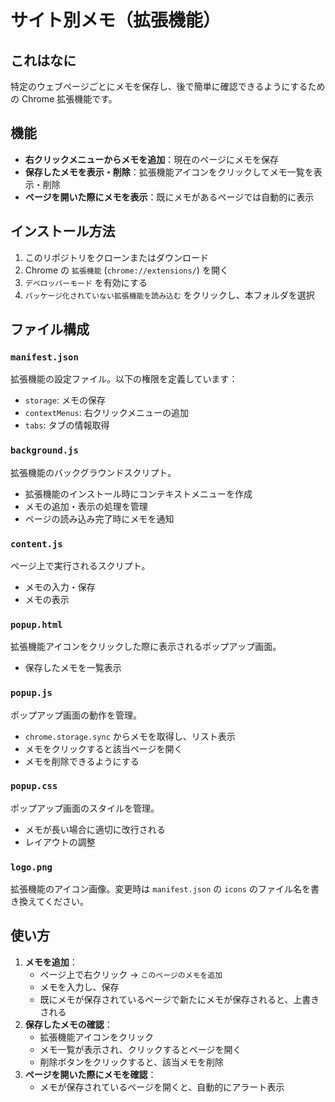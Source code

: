 # サイト別メモ（拡張機能）

## これはなに

特定のウェブページごとにメモを保存し、後で簡単に確認できるようにするための Chrome 拡張機能です。

## 機能

- **右クリックメニューからメモを追加**：現在のページにメモを保存
- **保存したメモを表示・削除**：拡張機能アイコンをクリックしてメモ一覧を表示・削除
- **ページを開いた際にメモを表示**：既にメモがあるページでは自動的に表示

## インストール方法

1. このリポジトリをクローンまたはダウンロード
2. Chrome の `拡張機能` (`chrome://extensions/`) を開く
3. `デベロッパーモード` を有効にする
4. `パッケージ化されていない拡張機能を読み込む` をクリックし、本フォルダを選択

## ファイル構成

### `manifest.json`

拡張機能の設定ファイル。以下の権限を定義しています：

- `storage`: メモの保存
- `contextMenus`: 右クリックメニューの追加
- `tabs`: タブの情報取得

### `background.js`

拡張機能のバックグラウンドスクリプト。

- 拡張機能のインストール時にコンテキストメニューを作成
- メモの追加・表示の処理を管理
- ページの読み込み完了時にメモを通知

### `content.js`

ページ上で実行されるスクリプト。

- メモの入力・保存
- メモの表示

### `popup.html`

拡張機能アイコンをクリックした際に表示されるポップアップ画面。

- 保存したメモを一覧表示

### `popup.js`

ポップアップ画面の動作を管理。

- `chrome.storage.sync` からメモを取得し、リスト表示
- メモをクリックすると該当ページを開く
- メモを削除できるようにする

### `popup.css`

ポップアップ画面のスタイルを管理。

- メモが長い場合に適切に改行される
- レイアウトの調整

### `logo.png`

拡張機能のアイコン画像。変更時は `manifest.json` の `icons` のファイル名を書き換えてください。

## 使い方

1. **メモを追加**：
   - ページ上で右クリック → `このページのメモを追加`
   - メモを入力し、保存
   - 既にメモが保存されているページで新たにメモが保存されると、上書きされる
2. **保存したメモの確認**：
   - 拡張機能アイコンをクリック
   - メモ一覧が表示され、クリックするとページを開く
   - 削除ボタンをクリックすると、該当メモを削除
3. **ページを開いた際にメモを確認**：
   - メモが保存されているページを開くと、自動的にアラート表示
